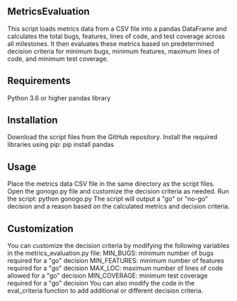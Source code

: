 ## MetricsEvaluation
This script loads metrics data from a CSV file into a pandas DataFrame and calculates the total bugs, features, lines of code, and test coverage across all milestones. It then evaluates these metrics based on predetermined decision criteria for minimum bugs, minimum features, maximum lines of code, and minimum test coverage.
## Requirements
Python 3.6 or higher
pandas library
## Installation
Download the script files from the GitHub repository.
Install the required libraries using pip: pip install pandas
## Usage
Place the metrics data CSV file in the same directory as the script files.
Open the gonogo.py file and customize the decision criteria as needed.
Run the script: python gonogo.py
The script will output a "go" or "no-go" decision and a reason based on the calculated metrics and decision criteria.
## Customization
You can customize the decision criteria by modifying the following variables in the metrics_evaluation.py file:
MIN_BUGS: minimum number of bugs required for a "go" decision
MIN_FEATURES: minimum number of features required for a "go" decision
MAX_LOC: maximum number of lines of code allowed for a "go" decision
MIN_COVERAGE: minimum test coverage required for a "go" decision
You can also modify the code in the eval_criteria function to add additional or different decision criteria.
